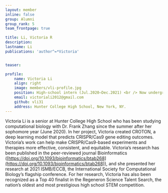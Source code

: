 ```yaml
---
layout: member
inline: false
group: Alumni
group_rank: 5
team_frontpage: true

title: Li, Victoria R
description:
lastname: Li
publications: 'author^=*Victoria'


teaser:

profile:
    name: Victoria Li
    align: right
    image: members/vli-profile.jpg
    position: High-school intern (Jul.2020—Dec.2021) <br /> Now undergrad at Harvard University.
    email: victoriali2012@gmail.com 
    github: vli31
    address: Hunter College High School, New York, NY.
---
```


Victoria Li is a senior at Hunter College High School who has been studying computational biology with Dr. Frank Zhang 
since the summer after her sophomore year (June 2020). In her project, Victoria created CROTON, a deep learning model 
that predicts CRISPR/Cas9 gene editing outcomes. Victoria’s work can help make CRISPR/Cas9-based experiments and 
therapies more effective, consistent, and equitable. Victoria’s research has been published in the peer-reviewed 
journal Bioinformatics ([https://doi.org/10.1093/bioinformatics/btab268](https://doi.org/10.1093/bioinformatics/btab268)),
 and she presented her research at 2021 
ISMB/ECCB, the International Society for Computational Biology’s flagship conference. For her research, Victoria has 
also been recognized as a Top 40 finalist in the Regeneron Science Talent Search, the nation’s oldest and most 
prestigious high school STEM competition. 

